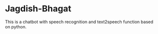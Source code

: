 # Jagdish-Bhagat

This is a chatbot with speech recognition and text2speech function based on python.
